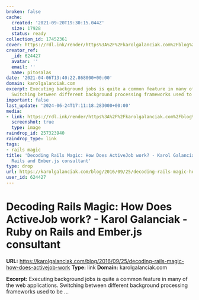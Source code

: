 ```yaml
---
broken: false
cache:
  created: '2021-09-20T19:30:15.044Z'
  size: 17928
  status: ready
collection_id: 17452361
cover: https://rdl.ink/render/https%3A%2F%2Fkarolgalanciak.com%2Fblog%2F2016%2F09%2F25%2Fdecoding-rails-magic-how-does-activejob-work
creator_ref:
  _id: 624427
  avatar: ''
  email: ''
  name: pitosalas
date: '2021-04-06T13:40:22.868000+00:00'
domain: karolgalanciak.com
excerpt: Executing background jobs is quite a common feature in many of the web applications.
  Switching between different background processing frameworks used to be ...
important: false
last_update: '2024-06-24T17:11:18.283000+00:00'
media:
- link: https://rdl.ink/render/https%3A%2F%2Fkarolgalanciak.com%2Fblog%2F2016%2F09%2F25%2Fdecoding-rails-magic-how-does-activejob-work
  screenshot: true
  type: image
raindrop_id: 257323940
raindrop_type: link
tags:
- rails magic
title: 'Decoding Rails Magic: How Does ActiveJob work? - Karol Galanciak - Ruby on
  Rails and Ember.js consultant'
type: drop
url: https://karolgalanciak.com/blog/2016/09/25/decoding-rails-magic-how-does-activejob-work
user_id: 624427
---
```


# Decoding Rails Magic: How Does ActiveJob work? - Karol Galanciak - Ruby on Rails and Ember.js consultant

**URL:** https://karolgalanciak.com/blog/2016/09/25/decoding-rails-magic-how-does-activejob-work
**Type:** link
**Domain:** karolgalanciak.com

**Excerpt:** Executing background jobs is quite a common feature in many of the web applications. Switching between different background processing frameworks used to be ...

